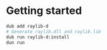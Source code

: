 # Getting started

```bash
dub add raylib-d
# Generate raylib.dll and raylib.lib
dub run raylib-d:install
dun run

```